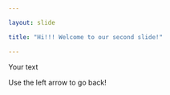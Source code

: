 ```yaml
---

layout: slide

title: "Hi!!! Welcome to our second slide!"

---
```


Your text

Use the left arrow to go back!
